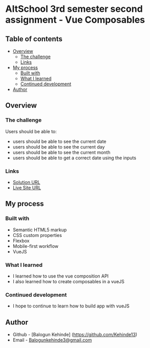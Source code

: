 # AltSchool 3rd semester second assignment - Vue Composables
 

## Table of contents

- [Overview](#overview)
  - [The challenge](#the-challenge)
  - [Links](#links)
- [My process](#my-process)
  - [Built with](#built-with)
  - [What I learned](#what-i-learned)
  - [Continued development](#continued-development)
- [Author](#author)


## Overview

### The challenge

Users should be able to:

- users should be able to see the current date
- users should be able to see the current day
- users should be able to see the current month
- users should be able to get a correct date using the inputs



### Links

- [Solution URL](https://github.com/Kehinde13/vueComposible)
- [Live Site URL](https://velvety-muffin-b10277.netlify.app/)

## My process

### Built with

- Semantic HTML5 markup
- CSS custom properties
- Flexbox
- Mobile-first workflow
- VueJS


### What I learned

- I learned how to use the vue composition API
- I also learned how to create composables in a vueJS 



### Continued development

- I hope to continue to learn how to build app with vueJS 



## Author

- Github - [Balogun Kehinde] (https://github.com/Kehinde13)
- Email - Balogunkehinde3@gmail.com


